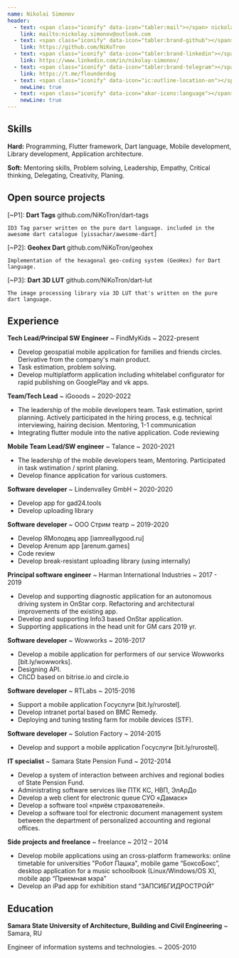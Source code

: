 ```yaml
---
name: Nikolai Simonov
header:
  - text: <span class="iconify" data-icon="tabler:mail"></span> nickolay.simonov@outlook.com
    link: mailto:nickolay.simonov@outlook.com
  - text: <span class="iconify" data-icon="tabler:brand-github"></span> NiKoTron
    link: https://github.com/NiKoTron
  - text: <span class="iconify" data-icon="tabler:brand-linkedin"></span> nikolay-simonov
    link: https://www.linkedin.com/in/nikolay-simonov/
  - text: <span class="iconify" data-icon="tabler:brand-telegram"></span> flounderdog
    link: https://t.me/flounderdog
  - text: <span class="iconify" data-icon="ic:outline-location-on"></span> Serbia, Beograd
    newLine: true
  - text: <span class="iconify" data-icon="akar-icons:language"></span> RU(native) EN(B2)
    newLine: true
---
```


## Skills

**Hard:** Programming, Flutter framework, Dart language, Mobile development, Library development, Application architecture.

**Soft:** Mentoring skills, Problem solving, Leadership, Empathy, Critical thinking, Delegating, Creativity, Planing.

## Open source projects

[~P1]: **Dart Tags**
  github.com/NiKoTron/dart-tags

    ID3 Tag parser written on the pure dart language. included in the awesome dart catalogue [yissachar/awesome-dart] 

[~P2]: **Geohex Dart**
  github.com/NiKoTron/geohex

    Implementation of the hexagonal geo-coding system (GeoHex) for Dart language.

[~P3]: **Dart 3D LUT**
  github.com/NiKoTron/dart-lut

    The image processing library via 3D LUT that's written on the pure dart language.

## Experience

**Tech Lead/Principal SW Engineer**
  ~ FindMyKids
  ~ 2022-present

- Develop geospatial mobile application for families and friends circles. Derivative from the company's main product.
- Task estimation, problem solving.
- Develop multiplatform application including whitelabel configurator for rapid publishing on GooglePlay and vk apps.

**Team/Tech Lead**
  ~ iGooods
  ~ 2020-2022

- The leadership of the mobile developers team. Task estimation, sprint planning. Actively participated in the hiring process, e.g. technical interviewing, hairing decision. Mentoring, 1-1 communication
- Integrating flutter module into the native application. Code reviewing

**Mobile Team Lead/SW engineer**
  ~ Talance
  ~ 2020-2021

- The leadership of the mobile developers team, Mentoring. Participated in task wstimation / sprint planing.
- Develop finance application for various customers.

**Software developer**
  ~ Lindenvalley GmbH
  ~ 2020-2020

- Develop app for gad24.tools
- Develop uploading library

**Software developer**
  ~ ООО Стрим театр
  ~ 2019-2020

- Develop ЯМолодец app [iamreallygood.ru]
- Develop Arenum app [arenum.games]
- Code review
- Develop break-resistant uploading library (using internally)

**Principal software engineer**
  ~ Harman International Industries
  ~ 2017 - 2019

- Develop and supporting diagnostic application for an autonomous driving system in OnStar corp. Refactoring and architectural improvements of the existing app.
- Develop and supporting Info3 based OnStar application.
- Supporting applications in the head unit for GM cars 2019 yr.

**Software developer**
  ~ Wowworks
  ~ 2016-2017

- Develop a mobile application for performers of our service Wowworks [bit.ly/wowworks].
- Designing API.
- СI\CD based on bitrise.io and circle.io

**Software developer**
  ~ RTLabs
  ~ 2015-2016

- Support a mobile application Госуслуги [bit.ly/rurostel].
- Develop intranet portal based on BMC Remedy.
- Deploying and tuning testing farm for mobile devices (STF).

**Software developer**
  ~ Solution Factory
  ~ 2014-2015

- Develop and support a mobile application Госуслуги [bit.ly/rurostel].

**IT specialist**
~ Samara State Pension Fund
~ 2012-2014

- Develop a system of interaction between archives and regional bodies of State Pension Fund.
- Administrating software services like ПТК КС, НВП, ЭлАрДо
- Develop a web client for electronic queue СУО «Дамаск»
- Develop a software tool «приём страхователей».
- Develop a software tool for electronic document management system between the department of personalized accounting and regional offices.

**Side projects and freelance**
~ freelance
~ 2012 – 2014

- Develop mobile applications using an cross-platform frameworks: online timetable for universities "Робот Пашка", mobile game “БоксоБокс”, desktop application for a music schoolbook (Linux/Windows/OS X), mobile app “Приемная мэра”
- Develop an iPad app for exhibition stand “ЗАПСИБГИДРОСТРОЙ”


## Education

**Samara State University of Architecture, Building and Civil Engineering**
  ~ Samara, RU

Engineer of information systems and technologies.
  ~ 2005-2010
